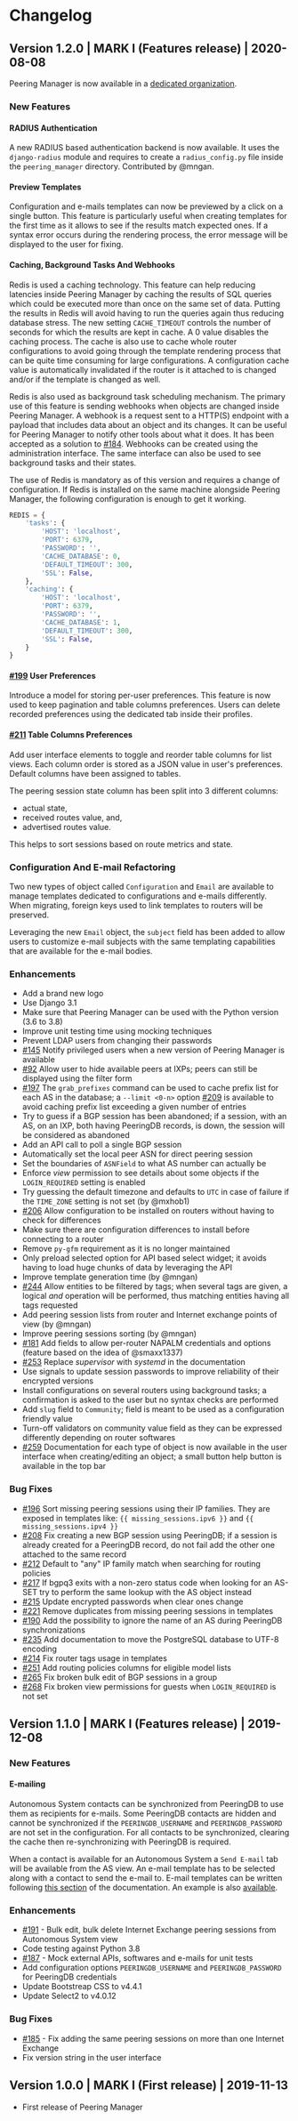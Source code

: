 # Changelog

## Version 1.2.0 | MARK I (Features release) | 2020-08-08

Peering Manager is now available in a [dedicated organization](https://github.com/peering-manager).

### New Features

#### RADIUS Authentication

A new RADIUS based authentication backend is now available. It uses the `django-radius` module and requires to create a `radius_config.py` file inside the `peering_manager` directory. Contributed by @mngan.

#### Preview Templates

Configuration and e-mails templates can now be previewed by a click on a single button. This feature is particularly useful when creating templates for the first time as it allows to see if the results match expected ones. If a syntax error occurs during the rendering process, the error message will be displayed to the user for fixing.

#### Caching, Background Tasks And Webhooks

Redis is used a caching technology. This feature can help reducing latencies inside Peering Manager by caching the results of SQL queries which could be executed more than once on the same set of data. Putting the results in Redis will avoid having to run the queries again thus reducing database stress. The new setting `CACHE_TIMEOUT` controls the number of seconds for which the results are kept in cache. A 0 value disables the caching process. The cache is also use to cache whole router configurations to avoid going through the template rendering process that can be quite time consuming for large configurations. A configuration cache value is automatically invalidated if the router is it attached to is changed and/or if the template is changed as well.

Redis is also used as background task scheduling mechanism. The primary use of this feature is sending webhooks when objects are changed inside Peering Manager. A webhook is a request sent to a HTTP(S) endpoint with a payload that includes data about an object and its changes. It can be useful for Peering Manager to notify other tools about what it does. It has been accepted as a solution to [#184](https://github.com/respawner/peering-manager/issues/184). Webhooks can be created using the administration interface. The same interface can also be used to see background tasks and their states.

The use of Redis is mandatory as of this version and requires a change of configuration. If Redis is installed on the same machine alongside Peering Manager, the following configuration is enough to get it working.

```python
REDIS = {
    'tasks': {
        'HOST': 'localhost',
        'PORT': 6379,
        'PASSWORD': '',
        'CACHE_DATABASE': 0,
        'DEFAULT_TIMEOUT': 300,
        'SSL': False,
    },
    'caching': {
        'HOST': 'localhost',
        'PORT': 6379,
        'PASSWORD': '',
        'CACHE_DATABASE': 1,
        'DEFAULT_TIMEOUT': 300,
        'SSL': False,
    }
}
```

#### [#199](https://github.com/respawner/peering-manager/issues/199) User Preferences

Introduce a model for storing per-user preferences. This feature is now used to keep pagination and table columns preferences. Users can delete recorded preferences using the dedicated tab inside their profiles.


#### [#211](https://github.com/respawner/peering-manager/issues/211) Table Columns Preferences

Add user interface elements to toggle and reorder table columns for list views. Each column order is stored as a JSON value in user's preferences. Default columns have been assigned to tables.

The peering session state column has been split into 3 different columns:

  * actual state,
  * received routes value, and,
  * advertised routes value.

This helps to sort sessions based on route metrics and state.


### Configuration And E-mail Refactoring

Two new types of object called `Configuration` and `Email` are available to manage templates dedicated to configurations and e-mails differently. When migrating, foreign keys used to link templates to routers will be preserved.

Leveraging the new `Email` object, the `subject` field has been added to allow users to customize e-mail subjects with the same templating capabilities that are available for the e-mail bodies.

### Enhancements

  * Add a brand new logo
  * Use Django 3.1
  * Make sure that Peering Manager can be used with the Python version (3.6 to 3.8)
  * Improve unit testing time using mocking techniques
  * Prevent LDAP users from changing their passwords
  * [#145](https://github.com/respawner/peering-manager/issues/145) Notify privileged users when a new version of Peering Manager is available
  * [#92](https://github.com/respawner/peering-manager/issues/92) Allow user to hide available peers at IXPs; peers can still be displayed using the filter form
  * [#197](https://github.com/respawner/peering-manager/issues/197) The `grab_prefixes` command can be used to cache prefix list for each AS in the database; a `--limit <0-n>` option [#209](https://github.com/respawner/peering-manager/issues/209) is available to avoid caching prefix list exceeding a given number of entries
  * Try to guess if a BGP session has been abandoned; if a session, with an AS, on an IXP, both having PeeringDB records, is down, the session will be considered as abandoned
  * Add an API call to poll a single BGP session
  * Automatically set the local peer ASN for direct peering session
  * Set the boundaries of `ASNField` to what AS number can actually be
  * Enforce *view* permission to see details about some objects if the `LOGIN_REQUIRED` setting is enabled
  * Try guessing the default timezone and defaults to `UTC` in case of failure if the `TIME_ZONE` setting is not set (by @mxhob1)
  * [#206](https://github.com/respawner/peering-manager/issues/206) Allow configuration to be installed on routers without having to check for differences
  * Make sure there are configuration differences to install before connecting to a router
  * Remove `py-gfm` requirement as it is no longer maintained
  * Only preload selected option for API based select widget; it avoids having to load huge chunks of data by leveraging the API
  * Improve template generation time (by @mngan)
  * [#244](https://github.com/respawner/peering-manager/issues/244) Allow entities to be filtered by tags; when several tags are given, a logical *and* operation will be performed, thus matching entities having all tags requested
  * Add peering session lists from router and Internet exchange points of view (by @mngan)
  * Improve peering sessions sorting (by @mngan)
  * [#181](https://github.com/respawner/peering-manager/issues/181) Add fields to allow per-router NAPALM credentials and options (feature based on the idea of @smaxx1337)
  * [#253](https://github.com/respawner/peering-manager/issues/253) Replace *supervisor* with *systemd* in the documentation
  * Use signals to update session passwords to improve reliability of their encrypted versions
  * Install configurations on several routers using background tasks; a confirmation is asked to the user but no syntax checks are performed
  * Add `slug` field to `Community`; field is meant to be used as a configuration friendly value
  * Turn-off validators on community value field as they can be expressed differently depending on
router softwares
  * [#259](https://github.com/respawner/peering-manager/issues/259) Documentation for each type of object is now available in the user interface when creating/editing an object; a small button help button is available in the top bar

### Bug Fixes

  * [#196](https://github.com/respawner/peering-manager/issues/196) Sort missing peering sessions using their IP families. They are exposed in templates like: `{{ missing_sessions.ipv6 }}` and `{{ missing_sessions.ipv4 }}`
  * [#208](https://github.com/respawner/peering-manager/issues/208) Fix creating a new BGP session using PeeringDB; if a session is already created for a PeeringDB record, do not fail add the other one attached to the same record
  * [#212](https://github.com/respawner/peering-manager/issues/212) Default to "any" IP family match when searching for routing policies
  * [#217](https://github.com/respawner/peering-manager/issues/217) If bgpq3 exits with a non-zero status code when looking for an AS-SET try to perform the same lookup with the AS object instead
  * [#215](https://github.com/respawner/peering-manager/issues/215) Update encrypted passwords when clear ones change
  * [#221](https://github.com/respawner/peering-manager/issues/221) Remove duplicates from missing peering sessions in templates
  * [#190](https://github.com/respawner/peering-manager/issues/190) Add the possibility to ignore the name of an AS during PeeringDB synchronizations
  * [#235](https://github.com/respawner/peering-manager/issues/235) Add documentation to move the PostgreSQL database to UTF-8 encoding
  * [#214](https://github.com/respawner/peering-manager/issues/214) Fix router tags usage in templates
  * [#251](https://github.com/respawner/peering-manager/issues/251) Add routing policies columns for eligible model lists
  * [#265](https://github.com/respawner/peering-manager/issues/265) Fix broken bulk edit of BGP sessions in a group
  * [#268](https://github.com/respawner/peering-manager/issues/268) Fix broken view permissions for guests when `LOGIN_REQUIRED` is not set

## Version 1.1.0 | MARK I (Features release) | 2019-12-08

### New Features

#### E-mailing

Autonomous System contacts can be synchronized from PeeringDB to use them as recipients for e-mails. Some PeeringDB contacts are hidden and cannot be synchronized if the `PEERINGDB_USERNAME` and `PEERINGDB_PASSWORD` are not set in the configuration. For all contacts to be synchronized, clearing the cache then re-synchronizing with PeeringDB is required.

When a contact is available for an Autonomous System a `Send E-mail` tab will be available from the AS view. An e-mail template has to be selected along with a contact to send the e-mail to. E-mail templates can be written following [this section](https://peering-manager.readthedocs.io/en/latest/templates/#e-mail) of the documentation. An example is also [available](https://peering-manager.readthedocs.io/en/latest/templates/peering-request-email/).

### Enhancements

  * [#191](https://github.com/respawner/peering-manager/issues/191) - Bulk edit, bulk delete Internet Exchange peering sessions from Autonomous System view
  * Code testing against Python 3.8
  * [#187](https://github.com/respawner/peering-manager/issues/187) - Mock external APIs, softwares and e-mails for unit tests
  * Add configuration options `PEERINGDB_USERNAME` and `PEERINGDB_PASSWORD` for PeeringDB credentials
  * Update Bootstreap CSS to v4.4.1
  * Update Select2 to v4.0.12

### Bug Fixes

  * [#185](https://github.com/respawner/peering-manager/issues/185) - Fix adding the same peering sessions on more than one Internet Exchange
  * Fix version string in the user interface

## Version 1.0.0 | MARK I (First release) | 2019-11-13

  * First release of Peering Manager
